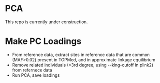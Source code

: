 # PCA
This repo is currently under construction.

# Make PC Loadings
- From reference data, extract sites in reference data that are common (MAF>0.02) present in TOPMed, and in approximate linkage equilibrium
- Remove related individuals (<3rd degree, using --king-cutoff in plink2) from refernece data
- Run PCA, save loadings
